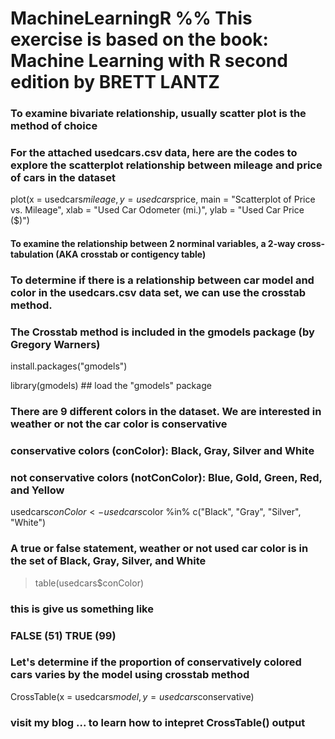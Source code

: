 # MachineLearningR %% This exercise is based on the book: Machine Learning with R second edition by BRETT LANTZ
### To examine bivariate relationship, usually scatter plot is the method of choice
### For the attached usedcars.csv data, here are the codes to explore the scatterplot relationship between mileage and price of cars in the dataset


plot(x = usedcars$mileage, y = usedcars$price,
 main = "Scatterplot of Price vs. Mileage",
 xlab = "Used Car Odometer (mi.)",
 ylab = "Used Car Price ($)")
 
 #### To examine the relationship between 2 norminal variables, a 2-way cross-tabulation (AKA crosstab or contigency table)
 
 ### To determine if there is a relationship between car model and color in the usedcars.csv data set, we can use the crosstab method.
 ### The Crosstab method is included in the gmodels package (by Gregory Warners)
 
 install.packages("gmodels")
 
 library(gmodels) ## load the "gmodels" package
 
 ### There are 9 different colors in the dataset. We are interested in weather or not the car color is conservative
 ### conservative colors (conColor): Black, Gray, Silver and White
 ### not conservative colors (notConColor): Blue, Gold, Green, Red, and Yellow
  
 usedcars$conColor <-  usedcars$color %in% c("Black", "Gray", "Silver", "White") 
 ### A true or false statement, weather or not used car color is in the set of Black, Gray, Silver, and White
 
 > table(usedcars$conColor)
 
 ### this is give us something like 
 ### FALSE (51) TRUE (99)
 
 
 ### Let's determine if the proportion of conservatively colored cars varies by the model using crosstab method
 
 CrossTable(x = usedcars$model, y = usedcars$conservative)
 
 ### visit my blog ... to learn how to intepret CrossTable() output
 
 
 
 
 

